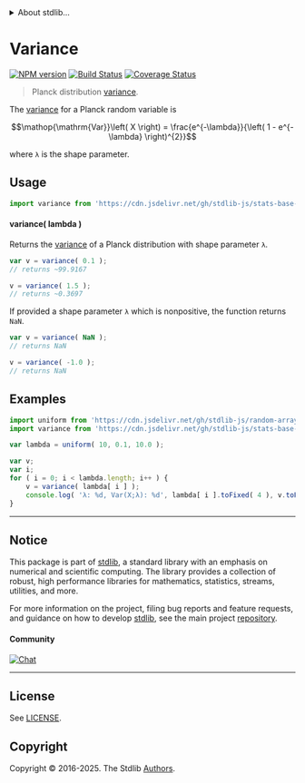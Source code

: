 <!--

@license Apache-2.0

Copyright (c) 2024 The Stdlib Authors.

Licensed under the Apache License, Version 2.0 (the "License");
you may not use this file except in compliance with the License.
You may obtain a copy of the License at

   http://www.apache.org/licenses/LICENSE-2.0

Unless required by applicable law or agreed to in writing, software
distributed under the License is distributed on an "AS IS" BASIS,
WITHOUT WARRANTIES OR CONDITIONS OF ANY KIND, either express or implied.
See the License for the specific language governing permissions and
limitations under the License.

-->


<details>
  <summary>
    About stdlib...
  </summary>
  <p>We believe in a future in which the web is a preferred environment for numerical computation. To help realize this future, we've built stdlib. stdlib is a standard library, with an emphasis on numerical and scientific computation, written in JavaScript (and C) for execution in browsers and in Node.js.</p>
  <p>The library is fully decomposable, being architected in such a way that you can swap out and mix and match APIs and functionality to cater to your exact preferences and use cases.</p>
  <p>When you use stdlib, you can be absolutely certain that you are using the most thorough, rigorous, well-written, studied, documented, tested, measured, and high-quality code out there.</p>
  <p>To join us in bringing numerical computing to the web, get started by checking us out on <a href="https://github.com/stdlib-js/stdlib">GitHub</a>, and please consider <a href="https://opencollective.com/stdlib">financially supporting stdlib</a>. We greatly appreciate your continued support!</p>
</details>

# Variance

[![NPM version][npm-image]][npm-url] [![Build Status][test-image]][test-url] [![Coverage Status][coverage-image]][coverage-url] <!-- [![dependencies][dependencies-image]][dependencies-url] -->

> Planck distribution [variance][variance].

<!-- Section to include introductory text. Make sure to keep an empty line after the intro `section` element and another before the `/section` close. -->

<section class="intro">

The [variance][variance] for a Planck random variable is

<!-- <equation class="equation" label="eq:planck_variance" align="center" raw="\operatorname{Var}\left( X \right) = \frac{e^{-\lambda}}{\left( 1 - e^{-\lambda} \right)^{2}}" alt="Variance for a Planck distribution."> -->

```math
\mathop{\mathrm{Var}}\left( X \right) = \frac{e^{-\lambda}}{\left( 1 - e^{-\lambda} \right)^{2}}
```

<!-- </equation> -->

where `λ` is the shape parameter.

</section>

<!-- /.intro -->

<!-- Package usage documentation. -->



<section class="usage">

## Usage

```javascript
import variance from 'https://cdn.jsdelivr.net/gh/stdlib-js/stats-base-dists-planck-variance@deno/mod.js';
```

#### variance( lambda )

Returns the [variance][variance] of a Planck distribution with shape parameter `λ`.

```javascript
var v = variance( 0.1 );
// returns ~99.9167

v = variance( 1.5 );
// returns ~0.3697
```

If provided a shape parameter `λ` which is nonpositive, the function returns `NaN`.

```javascript
var v = variance( NaN );
// returns NaN

v = variance( -1.0 );
// returns NaN
```

</section>

<!-- /.usage -->

<!-- Package usage notes. Make sure to keep an empty line after the `section` element and another before the `/section` close. -->

<section class="notes">

</section>

<!-- /.notes -->

<!-- Package usage examples. -->

<section class="examples">

## Examples

<!-- eslint no-undef: "error" -->

```javascript
import uniform from 'https://cdn.jsdelivr.net/gh/stdlib-js/random-array-uniform@deno/mod.js';
import variance from 'https://cdn.jsdelivr.net/gh/stdlib-js/stats-base-dists-planck-variance@deno/mod.js';

var lambda = uniform( 10, 0.1, 10.0 );

var v;
var i;
for ( i = 0; i < lambda.length; i++ ) {
    v = variance( lambda[ i ] );
    console.log( 'λ: %d, Var(X;λ): %d', lambda[ i ].toFixed( 4 ), v.toFixed( 4 ) );
}
```

</section>

<!-- /.examples -->

<!-- C interface documentation. -->



<!-- Section to include cited references. If references are included, add a horizontal rule *before* the section. Make sure to keep an empty line after the `section` element and another before the `/section` close. -->

<section class="references">

</section>

<!-- /.references -->

<!-- Section for related `stdlib` packages. Do not manually edit this section, as it is automatically populated. -->

<section class="related">

</section>

<!-- /.related -->

<!-- Section for all links. Make sure to keep an empty line after the `section` element and another before the `/section` close. -->


<section class="main-repo" >

* * *

## Notice

This package is part of [stdlib][stdlib], a standard library with an emphasis on numerical and scientific computing. The library provides a collection of robust, high performance libraries for mathematics, statistics, streams, utilities, and more.

For more information on the project, filing bug reports and feature requests, and guidance on how to develop [stdlib][stdlib], see the main project [repository][stdlib].

#### Community

[![Chat][chat-image]][chat-url]

---

## License

See [LICENSE][stdlib-license].


## Copyright

Copyright &copy; 2016-2025. The Stdlib [Authors][stdlib-authors].

</section>

<!-- /.stdlib -->

<!-- Section for all links. Make sure to keep an empty line after the `section` element and another before the `/section` close. -->

<section class="links">

[npm-image]: http://img.shields.io/npm/v/@stdlib/stats-base-dists-planck-variance.svg
[npm-url]: https://npmjs.org/package/@stdlib/stats-base-dists-planck-variance

[test-image]: https://github.com/stdlib-js/stats-base-dists-planck-variance/actions/workflows/test.yml/badge.svg?branch=main
[test-url]: https://github.com/stdlib-js/stats-base-dists-planck-variance/actions/workflows/test.yml?query=branch:main

[coverage-image]: https://img.shields.io/codecov/c/github/stdlib-js/stats-base-dists-planck-variance/main.svg
[coverage-url]: https://codecov.io/github/stdlib-js/stats-base-dists-planck-variance?branch=main

<!--

[dependencies-image]: https://img.shields.io/david/stdlib-js/stats-base-dists-planck-variance.svg
[dependencies-url]: https://david-dm.org/stdlib-js/stats-base-dists-planck-variance/main

-->

[chat-image]: https://img.shields.io/gitter/room/stdlib-js/stdlib.svg
[chat-url]: https://app.gitter.im/#/room/#stdlib-js_stdlib:gitter.im

[stdlib]: https://github.com/stdlib-js/stdlib

[stdlib-authors]: https://github.com/stdlib-js/stdlib/graphs/contributors

[umd]: https://github.com/umdjs/umd
[es-module]: https://developer.mozilla.org/en-US/docs/Web/JavaScript/Guide/Modules

[deno-url]: https://github.com/stdlib-js/stats-base-dists-planck-variance/tree/deno
[deno-readme]: https://github.com/stdlib-js/stats-base-dists-planck-variance/blob/deno/README.md
[umd-url]: https://github.com/stdlib-js/stats-base-dists-planck-variance/tree/umd
[umd-readme]: https://github.com/stdlib-js/stats-base-dists-planck-variance/blob/umd/README.md
[esm-url]: https://github.com/stdlib-js/stats-base-dists-planck-variance/tree/esm
[esm-readme]: https://github.com/stdlib-js/stats-base-dists-planck-variance/blob/esm/README.md
[branches-url]: https://github.com/stdlib-js/stats-base-dists-planck-variance/blob/main/branches.md

[stdlib-license]: https://raw.githubusercontent.com/stdlib-js/stats-base-dists-planck-variance/main/LICENSE

[variance]: https://en.wikipedia.org/wiki/Variance

</section>

<!-- /.links -->
